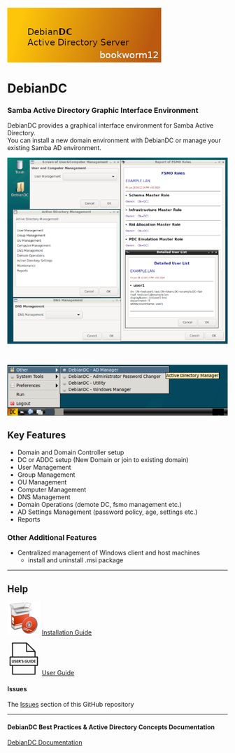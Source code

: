 ![alt text](docs/DebianDC-UserGuide/screenshots/DebianDC_Logo-bookworm.png "DebianDC Main Menu")
<br>
# DebianDC
### Samba Active Directory Graphic Interface Environment<br>
DebianDC provides a graphical interface environment for Samba Active Directory.<br>
You can install a new domain environment with DebianDC or manage your existing Samba AD environment.<br>

![alt text](docs/DebianDC-UserGuide/screenshots/DebianDC-Screenshot.png "DebianDC_Desktop")

<br>

![alt text](docs/DebianDC-UserGuide/screenshots/DebianDC-StartMenu.png "DebianDC StartMenu")


## Key Features
- Domain and Domain Controller setup
- DC or ADDC setup (New Domain or join to existing domain)
- User Management
- Group Management
- OU Management
- Computer Management
- DNS Management
- Domain Operations (demote DC, fsmo management etc.)
- AD Settings Management (password policy, age, settings etc.)
- Reports
### Other Additional Features
- Centralized management of Windows client and host machines
    - install and uninstall .msi package
---

## Help

![alt text](docs/DebianDC-UserGuide/screenshots/installationguide-icon.png "DebianDC StartMenu")
[Installation Guide](https://github.com/eesmer/DebianDC/blob/master/docs/DebianDC-UserGuide/installation/installation.md)

![alt text](docs/DebianDC-UserGuide/screenshots/userguide-icon.png "DebianDC StartMenu")
[User Guide](https://github.com/eesmer/DebianDC/blob/master/docs/DebianDC-UserGuide/DebianDC-UserGuide.md)

#### Issues
The [Issues](https://github.com/eesmer/DebianDC/issues) section of this GitHub repository

---
#### DebianDC Best Practices & Active Directory Concepts Documentation
[DebianDC Documentation](https://github.com/eesmer/DebianDC/blob/master/docs/DebianDC-Docs.md)
